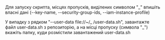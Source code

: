 Для запуску скрипта, місцях пропусків, виділених символом "_" впишіть власні дані (--key-name, --security-group-ids, --iam-instance-profile)

У випадку з рядком "--user-data file://~/_ /user-data.sh", завантажте файл user-data.sh з репозиторію, а на місці пропуску (символа "_") вкажіть папку, куди розмістили завантажений user-data.sh
